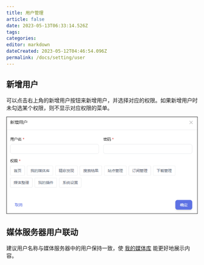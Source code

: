 ```yaml
---
title: 用户管理
article: false
date: 2023-05-13T06:33:14.526Z
tags:
categories: 
editor: markdown
dateCreated: 2023-05-12T04:46:54.096Z
permalink: /docs/setting/user
---
```


## 新增用户

可以点击右上角的新增用户按钮来新增用户，并选择对应的权限。如果新增用户时未勾选某个权限，则不显示对应权限的菜单。

![0201.png](./images/0201.png)



## 媒体服务器用户联动

建议用户名称与媒体服务器中的用户保持一致，使 [我的媒体库](/docs/server/library/) 能更好地展示内容。
